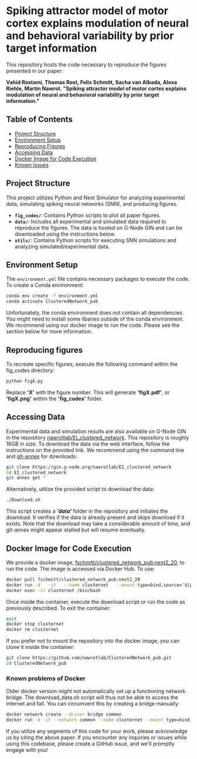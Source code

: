 # Spiking attractor model of motor cortex explains modulation of neural and behavioral variability by prior target information

This repository hosts the code necessary to reproduce the figures presented in our paper:

**Vahid Rostami, Thomas Rost, Felix Schmitt, Sacha van Albada, Alexa Riehle, Martin Nawrot. "Spiking attractor model of motor cortex explains modulation of neural and behavioral variability by prior target information."**


## Table of Contents
- [Project Structure](#project-structure)
- [Environment Setup](#environment-setup)
- [Reproducing Figures](#reproducing-figures)
- [Accessing Data](#accessing-data)
- [Docker Image for Code Execution](#docker-image-for-code-execution)
- [Known Issues](#known-issues)

## Project Structure
This project utilizes Python and Nest Simulator for analyzing experimental data, simulating spiking neural networks (SNN), and producing figures.

- **`fig_codes/`**: Contains Python scripts to plot all paper figures.
- **`data/`**: Includes all experimental and simulated data required to reproduce the figures. The data is hosted on G-Node GIN and can be downloaded using the instructions below.
- **`utils/`**: Contains Python scripts for executing SNN simulations and analyzing simulated/experimental data.

## Environment Setup
The `environment.yml` file contains necessary packages to execute the code. To create a Conda environment:

```bash
conda env create -f environment.yml
conda activate ClusteredNetwork_pub
```

Unfortunately, the conda environment does not contain all dependencies. You might need to install some libaries outside of the conda environment.
We recommend using our docker image to run the code. Please see the section below for more information.


## Reproducing figures
To recreate specific figures, execute the following command within the fig_codes directory:
```bash
python figX.py
```
Replace **'X'** with the figure number. This will generate **'figX.pdf'**, or **'figX.png'** within the **'fig_codes'** folder.

## Accessing Data
Experimental data and simulation results are also available on G-Node GIN in the repository 
[nawrotlab/EI_clustered_network](https://gin.g-node.org/nawrotlab/EI_clustered_network).
This repository is roughly 16GB in size. To download the data via the web interface, 
follow the instructions on the provided link. We recommend using the command line and 
[git-annex](https://git-annex.branchable.com/install/) for downloads:

```bash
git clone https://gin.g-node.org/nawrotlab/EI_clustered_network
cd EI_clustered_network
git annex get *
```
Alternatively, utilize the provided script to download the data:
```bash
./Download.sh
```
This script creates a ***'data'*** folder in the repository and initiates the download. 
It verifies if the data is already present and skips download if it exists. 
Note that the download may take a considerable amount of time, and git-annex might appear stalled but will resume eventually.

## Docker Image for Code Execution
We provide a docker image, 
[fschmitt/clustered_network_pub:nest2_20](https://hub.docker.com/repository/docker/fschmitt/clustered_network_pub/), 
to run the code.
The image is accessed via Docker Hub. To use:

```bash 
docker pull fschmitt/clustered_network_pub:nest2_20
docker run -d   -it   --name clusternet   --mount type=bind,source="$(pwd)"/ClusteredNetwork_pub,target=/app   fschmitt/clustered_network_pub:nest2_20
docker exec -it clusternet /bin/bash
```

Once inside the container, execute the download script or run the code as previously described. To exit the container:
```bash
exit
docker stop clusternet
docker rm clusternet
```

If you prefer not to mount the repository into the docker image, you can clone it inside the container:
```bash
git clone https://github.com/nawrotlab/ClusteredNetwork_pub.git
cd ClusteredNetwork_pub
```
### Known problems of Docker
Older docker version might not automatically set up a functioning network bridge. The download_data.sh script will thus not be able to access the internet and fail.
You can circumvent this by creating a bridge manually:
```bash
docker network create --driver bridge common
docker run -d -it --network common --name clusternet --mount type=bind,source="$(pwd)"/ClusteredNetwork_pub,target=/app fschmitt/clustered_network_pub:nest2_20
```

If you utilize any segments of this code for your work, please acknowledge us by citing the above paper.
If you encounter any inquiries or issues while using this codebase, please create a GitHub issue, and we'll promptly engage with you!

